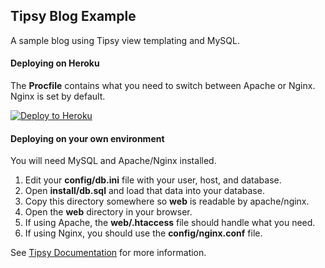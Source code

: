 ## Tipsy Blog Example

A sample blog using Tipsy view templating and MySQL.

#### Deploying on Heroku

The **Procfile** contains what you need to switch between Apache or Nginx. Nginx is set by default.

[![Deploy to Heroku](https://www.herokucdn.com/deploy/button.png)](https://heroku.com/deploy)


#### Deploying on your own environment

You will need MySQL and Apache/Nginx installed.

1. Edit your **config/db.ini** file with your user, host, and database.
2. Open **install/db.sql** and load that data into your database.
3. Copy this directory somewhere so **web** is readable by apache/nginx.
4. Open the **web** directory in your browser.
5. If using Apache, the **web/.htaccess** file should handle what you need.
6. If using Nginx, you should use the **config/nginx.conf** file.


See [Tipsy Documentation](https://github.com/arzynik/Tipsy/wiki) for more information.
